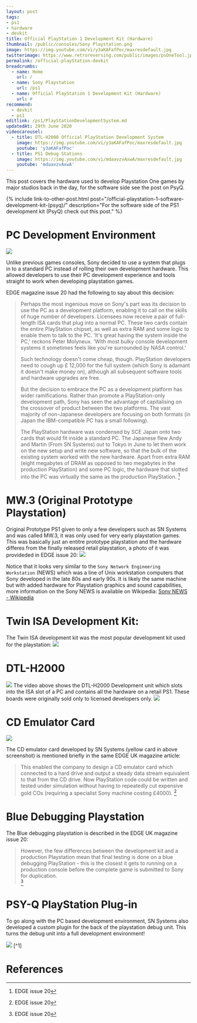 ```yaml
---
layout: post
tags: 
- ps1
- hardware
- devkit
title: Official PlayStation 1 Development Kit (Hardware)
thumbnail: /public/consoles/Sony Playstation.png
image: https://img.youtube.com/vi/y3aKAFafPoc/maxresdefault.jpg
twitterimage: https://www.retroreversing.com/public/images/psOneTool.jpg
permalink: /official-playStation-devkit
breadcrumbs:
  - name: Home
    url: /
  - name: Sony Playstation
    url: /ps1
  - name: Official PlayStation 1 Development Kit (Hardware)
    url: #
recommend: 
  - devkit
  - ps1
editlink: /ps1/PlayStationDevelopmentSystem.md
updatedAt: 29th June 2020
videocarousel:
  - title: DTL-H2000 Official PlayStation Development System
    image: https://img.youtube.com/vi/y3aKAFafPoc/maxresdefault.jpg
    youtube: 'y3aKAFafPoc'
  - title: PS1 Debug Stations
    image: https://img.youtube.com/vi/mdaavzvAxwA/maxresdefault.jpg
    youtube: 'mdaavzvAxwA'
---
```

This post covers the hardware used to develop Playstation One games by major studios back in the day, for the software side see the post on PsyQ.

{% include link-to-other-post.html post="/official-playstation-1-software-development-kit-(psyq)/" description="For the software side of the PS1 development kit (PsyQ) check out this post." %}


# PC Development Environment
<img src="/public/images/psOneTool.jpg"/>

Unlike previous games consoles, Sony decided to use a system that plugs in to a standard PC instead of rolling their own development hardware. This allowed developers to use their PC development experience and tools straight to work when developing playstation games.


EDGE magazine issue 20 had the following to say about this decision:

> Perhaps the most ingenious move on Sony's part was its decision to use the PC as a development platform, enabling it to call on the skills of huge number of developers. 
> Licensees now receive a pair of full-length ISA cards that plug into a normal PC. 
> These two cards contain the entire PlayStation chipset, as well as extra RAM and some logic to enable them to talk to the PC. 'lt's great having the system inside the PC,' reckons Peter Molyneux. 'With most bulky console development systems it sometimes feels like you're surrounded by NASA control.'
> 					
> Such technology doesn't come cheap, though. PlayStation developers need to cough up £ 12,000 for the full system (which Sony is adamant it doesn't make money on), although all subsequent software tools and hardware upgrades are free.
> 					
> But the decision to embrace the PC as a development platform has wider ramifications. Rather than promote a PlayStation-only development path, Sony has seen the advantage of capitalising on the crossover of product between the two platforms. 
The vast majority of non-Japanese developers are focusing on both formats (in Japan the IBM-compatible PC has a small following). 
> 
> The PlayStation hardware was condensed by SCE Japan onto two cards that  would fit inside a standard PC. The Japanese flew Andy and Martin (From SN Systems) out to Tokyo in June to let them work on the new setup and write new software, so that the bulk of the existing system worked with the new hardware. Apart from extra RAM (eight megabytes of DRAM as opposed to two megabytes in the production PlayStation) and some PC logic, the hardware that slotted into the PC was virtually the same as the production PlayStation.
[^2]


# MW.3 (Original Prototype Playstation)
Original Prototype PS1 given to only a few developers such as SN Systems and was called MW.3, it was only used for very early playstation games. This was basically just an entitre prototype playstation and the hardware differes from the finally released retail playstation, a photo of it was provideded in EDGE issue 20:
<img src="/public/magazine/PS1OriginalDevKitMW3_EDGE_Issue_20.png" />

Notice that it looks very similar to the `Sony Network Engineering Workstation` (NEWS) which was a line of Unix workstation computers that Sony developed in the late 80s and early 90s. It is likely the same machine but with added hardware for Playstation graphics and sound capabilities, more information on the Sony NEWS is available on Wikipedia: [Sony NEWS - Wikipedia](https://en.wikipedia.org/wiki/Sony_NEWS)

# Twin ISA Development Kit:
The Twin ISA development kit was the most popular development kit used for the playstation:
<img src="/public/magazine/PS1DevKitTwinISA_EDGE_Issue_20.png" />

# DTL-H2000
<img src="/public/images/psoneToolISA.jpg"/>
The video above shows the DTL-H2000 Development unit which slots into the ISA slot of a PC and contains all the hardware on a retail PS1.
These boards were originally sold only to licensed developers only. 

<img src="/public/images/psone-DTL-H2510.jpg"/>

# CD Emulator Card
<img src="/public/images/AllPSOneDevBoards.jpg"/>

The CD emulator card developed by SN Systems (yellow card in above screenshot) is mentioned briefly in the same EDGE UK magazine article:		
> This enabled the company to design a CD emulator card which connected to a hard drive and output a steady data stream equivalent to that from the CD drive. 
> Now PlayStation	code could be written and tested under simulation without having to repeatedly cut expensive gold COs (requiring a specialist Sony machine costing £4000).
[^2]

# Blue Debugging Playstation
The Blue debugging playstation is described in the EDGE UK magazine issue 20:
> However, the few differences between the development kit and a production Playstation mean that final testing is done on a blue debugging PlayStation - this is the closest it gets to running on a production console before the complete game is submitted to Sony for duplication.  
[^2]

# PSY-Q PlayStation Plug-in
To go along with the PC based development environment, SN Systems also developed a custom plugin for the back of the playstation debug unit. This turns the debug unit into a full development environment!

<img src="/public/magazine/Sn Systems hadrware for Ps1 PsyQ in Next_Generation_Issue_015_March_1996_0083-2.jpg" />
[^1]

# References
[^1]: Next generation issue 15 from March 1996
[^2]: EDGE issue 20
[^3]: [SONY TOOL Playstation One PS1 Development DTL Devkit Debugging - RARE PROTOTYPE | eBay](https://www.ebay.com/itm/SONY-TOOL-Playstation-One-PS1-Development-DTL-Devkit-Debugging-RARE-PROTOTYPE/173864533814?_trkparms=aid%3D222007%26algo%3DSIM.MBE%26ao%3D1%26asc%3D20131231084308%26meid%3Df253eb90745846e382cf476c18395868%26pid%3D100010%26rk%3D5%26rkt%3D12%26sd%3D113713937185%26itm%3D173864533814&_trksid=p2047675.c100010.m2109)
